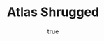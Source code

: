 ---
title: "Atlas Shrugged"
bookCover: "/assets/book-covers/atlas-shrugged.jpg"
slug: "atlas-shrugged"
bookAuthor: "Ayn Rand"
rating: 10
amazonLink: ""
author:
  name: Rico Trebeljahr
  picture: "/assets/blog/profile.jpeg"
---